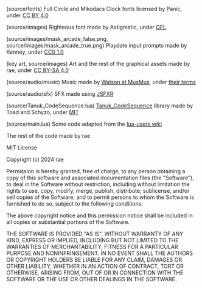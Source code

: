 (source/fonts) Full Circle and Mikodacs Clock fonts licensed by Panic, under [CC BY 4.0](https://creativecommons.org/licenses/by/4.0/)

(source/images) Righteous font made by Astigmatic, under [OFL](https://openfontlicense.org)

(source/images/mask_arcade_false.png, source/images/mask_arcade_true.png) Playdate input prompts made by Kenney, under [CC0 1.0](https://creativecommons.org/publicdomain/zero/1.0/)

(key art, source/images) Art and the rest of the graphical assets made by rae, under [CC BY-SA 4.0](https://creativecommons.org/licenses/by-sa/4.0/)

(source/audio/music) Music made by [Watson at MusMus](https://musmus.main.jp/), under [their terms](https://musmus.main.jp/info.html)

(source/audio/sfx) SFX made using [JSFXR](https://sfxr.me/)

(source/Tanuk_CodeSequence.lua) [Tanuk_CodeSequence](https://github.com/Schyzophrenic/Tanuk_CodeSequence) library made by Toad and Schyzo, under [MIT](https://github.com/Schyzophrenic/Tanuk_CodeSequence/blob/main/LICENSE)

(source/main.lua) Some code adapted from the [lua-users wiki](http://lua-users.org/wiki/FormattingNumbers)

The rest of the code made by rae

MIT License

Copyright (c) 2024 rae

Permission is hereby granted, free of charge, to any person obtaining a copy
of this software and associated documentation files (the "Software"), to deal
in the Software without restriction, including without limitation the rights
to use, copy, modify, merge, publish, distribute, sublicense, and/or sell
copies of the Software, and to permit persons to whom the Software is
furnished to do so, subject to the following conditions:

The above copyright notice and this permission notice shall be included in all
copies or substantial portions of the Software.

THE SOFTWARE IS PROVIDED "AS IS", WITHOUT WARRANTY OF ANY KIND, EXPRESS OR
IMPLIED, INCLUDING BUT NOT LIMITED TO THE WARRANTIES OF MERCHANTABILITY,
FITNESS FOR A PARTICULAR PURPOSE AND NONINFRINGEMENT. IN NO EVENT SHALL THE
AUTHORS OR COPYRIGHT HOLDERS BE LIABLE FOR ANY CLAIM, DAMAGES OR OTHER
LIABILITY, WHETHER IN AN ACTION OF CONTRACT, TORT OR OTHERWISE, ARISING FROM,
OUT OF OR IN CONNECTION WITH THE SOFTWARE OR THE USE OR OTHER DEALINGS IN THE
SOFTWARE.
